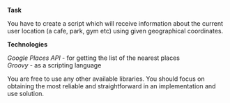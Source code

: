 **Task**

You have to create a script which will receive information about the current 
user location (a cafe, park, gym etc) using given geographical coordinates.

**Technologies**

_Google Places API_ - for getting the list of the nearest places  
_Groovy_ - as a scripting language

You are free to use any other available libraries. You should focus on obtaining 
the most reliable and straightforward in an implementation and use solution.
 
<br> 
<br> 